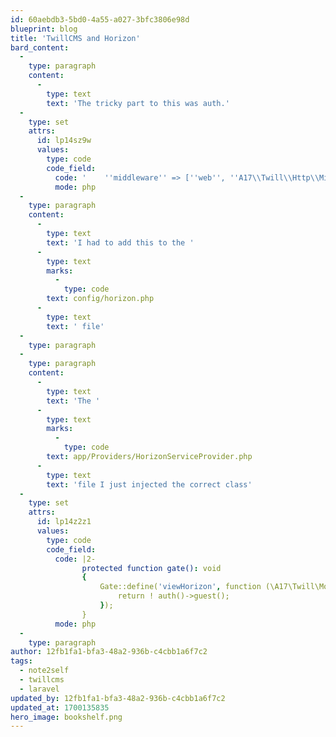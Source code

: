 ```yaml
---
id: 60aebdb3-5bd0-4a55-a027-3bfc3806e98d
blueprint: blog
title: 'TwillCMS and Horizon'
bard_content:
  -
    type: paragraph
    content:
      -
        type: text
        text: 'The tricky part to this was auth.'
  -
    type: set
    attrs:
      id: lp14sz9w
      values:
        type: code
        code_field:
          code: '    ''middleware'' => [''web'', ''A17\\Twill\\Http\\Middleware\\Authenticate:twill_users''],'
          mode: php
  -
    type: paragraph
    content:
      -
        type: text
        text: 'I had to add this to the '
      -
        type: text
        marks:
          -
            type: code
        text: config/horizon.php
      -
        type: text
        text: ' file'
  -
    type: paragraph
  -
    type: paragraph
    content:
      -
        type: text
        text: 'The '
      -
        type: text
        marks:
          -
            type: code
        text: app/Providers/HorizonServiceProvider.php
      -
        type: text
        text: 'file I just injected the correct class'
  -
    type: set
    attrs:
      id: lp14z2z1
      values:
        type: code
        code_field:
          code: |2-
                protected function gate(): void
                {
                    Gate::define('viewHorizon', function (\A17\Twill\Models\User $user = null) {
                        return ! auth()->guest();
                    });
                }
          mode: php
  -
    type: paragraph
author: 12fb1fa1-bfa3-48a2-936b-c4cbb1a6f7c2
tags:
  - note2self
  - twillcms
  - laravel
updated_by: 12fb1fa1-bfa3-48a2-936b-c4cbb1a6f7c2
updated_at: 1700135835
hero_image: bookshelf.png
---
```

